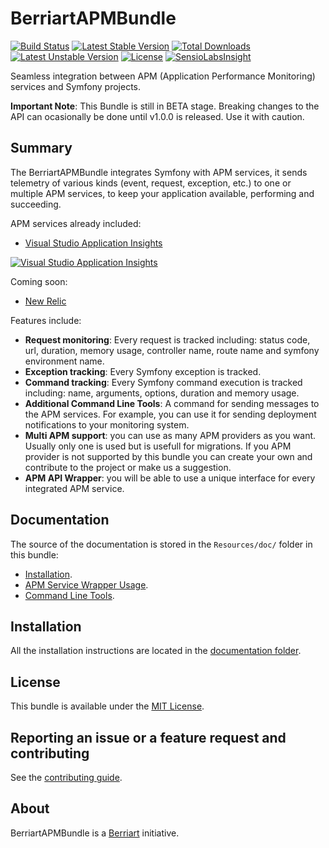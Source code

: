 # BerriartAPMBundle

[![Build Status](https://travis-ci.org/artberri/BerriartAPMBundle.svg?branch=master)](https://travis-ci.org/artberri/BerriartAPMBundle)
[![Latest Stable Version](https://poser.pugx.org/berriart/apm-bundle/v/stable)](https://packagist.org/packages/berriart/apm-bundle)
[![Total Downloads](https://poser.pugx.org/berriart/apm-bundle/downloads)](https://packagist.org/packages/berriart/apm-bundle)
[![Latest Unstable Version](https://poser.pugx.org/berriart/apm-bundle/v/unstable)](https://packagist.org/packages/berriart/apm-bundle)
[![License](https://poser.pugx.org/berriart/apm-bundle/license)](https://packagist.org/packages/berriart/apm-bundle)
[![SensioLabsInsight](https://insight.sensiolabs.com/projects/2e4039b2-7545-4e02-a229-a54081905199/mini.png)](https://insight.sensiolabs.com/projects/2e4039b2-7545-4e02-a229-a54081905199)

Seamless integration between APM (Application Performance Monitoring) services and Symfony projects.

**Important Note**: This Bundle is still in BETA stage. Breaking changes to the API can ocasionally be
done until v1.0.0 is released. Use it with caution.

## Summary

The BerriartAPMBundle integrates Symfony with APM services, it sends telemetry of various kinds
(event, request, exception, etc.) to one or multiple APM services, to keep your application available,
performing and succeeding.

APM services already included:

- [Visual Studio Application Insights](https://azure.microsoft.com/en-us/services/application-insights/)

[![Visual Studio Application Insights](Resources/doc/images/application-insights-screenshots.png)](Resources/doc/images/application-insights-screenshots.png)

Coming soon:

- [New Relic](https://newrelic.com/)

Features include:

- **Request monitoring**: Every request is tracked including: status code, url, duration, memory usage,
controller name, route name and symfony environment name.
- **Exception tracking**: Every Symfony exception is tracked.
- **Command tracking**: Every Symfony command execution is tracked including: name, arguments, options, duration and
memory usage.
- **Additional Command Line Tools**: A command for sending messages to the APM services. For example, you can use it
for sending deployment notifications to your monitoring system.
- **Multi APM support**: you can use as many APM providers as you want. Usually only one is used but is usefull
for migrations. If you APM provider is not supported by this bundle you can create your own and contribute to the project
or make us a suggestion.
- **APM API Wrapper**: you will be able to use a unique interface for every integrated APM service.

## Documentation

The source of the documentation is stored in the `Resources/doc/` folder in this bundle:

- [Installation](Resources/doc/installation.md).
- [APM Service Wrapper Usage](Resources/doc/client_usage.md).
- [Command Line Tools](Resources/doc/commands.md).

## Installation

All the installation instructions are located in the [documentation folder](Resources/doc/installation.md).

## License

This bundle is available under the [MIT License](LICENSE).

## Reporting an issue or a feature request and contributing

See the [contributing guide](CONTRIBUTING.md).

## About

BerriartAPMBundle is a [Berriart](http://www.berriart.com) initiative.
